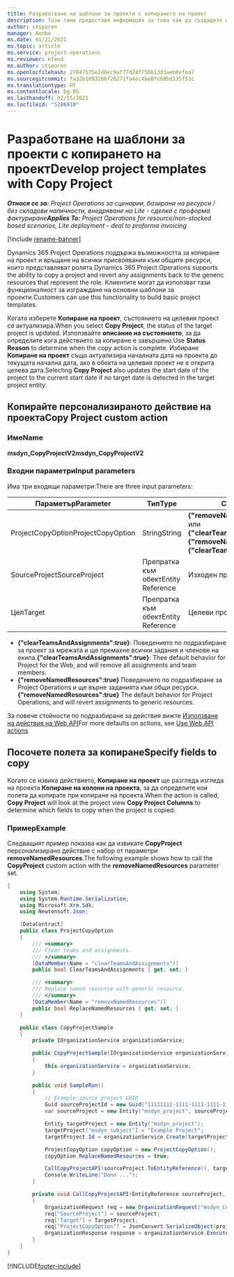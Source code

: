 ```yaml
---
title: Разработване на шаблони за проекти с копирането на проект
description: Тази тема предоставя информация за това как да създадете шаблони за проекти с помощта на персонализираното действие Копиране на проект.
author: stsporen
manager: Annbe
ms.date: 01/21/2021
ms.topic: article
ms.service: project-operations
ms.reviewer: kfend
ms.author: stsporen
ms.openlocfilehash: 27847575e2d6ec9af77d24f756b13d3aeb0efea7
ms.sourcegitcommit: fa32b1893286f20271fa4ec4be8fc68bd135f53c
ms.translationtype: HT
ms.contentlocale: bg-BG
ms.lasthandoff: 02/15/2021
ms.locfileid: "5286910"
---
```

# <a name="develop-project-templates-with-copy-project"></a><span data-ttu-id="f73a0-103">Разработване на шаблони за проекти с копирането на проект</span><span class="sxs-lookup"><span data-stu-id="f73a0-103">Develop project templates with Copy Project</span></span>

<span data-ttu-id="f73a0-104">_**Отнася се за:** Project Operations за сценарии, базирани на ресурси / без складови наличности, внедряване на Lite - сделка с проформа фактуриране_</span><span class="sxs-lookup"><span data-stu-id="f73a0-104">_**Applies To:** Project Operations for resource/non-stocked based scenarios, Lite deployment - deal to proforma invoicing_</span></span>

[!include [rename-banner](~/includes/cc-data-platform-banner.md)]

<span data-ttu-id="f73a0-105">Dynamics 365 Project Operations поддържа възможността за копиране на проект и връщане на всички присвоявания към общите ресурси, които представляват ролята.</span><span class="sxs-lookup"><span data-stu-id="f73a0-105">Dynamics 365 Project Operations supports the ability to copy a project and revert any assignments back to the generic resources that represent the role.</span></span> <span data-ttu-id="f73a0-106">Клиентите могат да използват тази функционалност за изграждане на основни шаблони за проекти.</span><span class="sxs-lookup"><span data-stu-id="f73a0-106">Customers can use this functionality to build basic project templates.</span></span>

<span data-ttu-id="f73a0-107">Когато изберете **Копиране на проект**, състоянието на целевия проект се актуализира.</span><span class="sxs-lookup"><span data-stu-id="f73a0-107">When you select **Copy Project**, the status of the target project is updated.</span></span> <span data-ttu-id="f73a0-108">Използвайте **описание на състоянието**, за да определите кога действието за копиране е завършено.</span><span class="sxs-lookup"><span data-stu-id="f73a0-108">Use **Status Reason** to determine when the copy action is complete.</span></span> <span data-ttu-id="f73a0-109">Избиране **Копиране на проект** също актуализира началната дата на проекта до текущата начална дата, ако в обекта на целевия проект не е открита целева дата.</span><span class="sxs-lookup"><span data-stu-id="f73a0-109">Selecting **Copy Project** also updates the start date of the project to the current start date if no target date is detected in the target project entity.</span></span>

## <a name="copy-project-custom-action"></a><span data-ttu-id="f73a0-110">Копирайте персонализираното действие на проекта</span><span class="sxs-lookup"><span data-stu-id="f73a0-110">Copy Project custom action</span></span> 

### <a name="name"></a><span data-ttu-id="f73a0-111">Име</span><span class="sxs-lookup"><span data-stu-id="f73a0-111">Name</span></span> 

<span data-ttu-id="f73a0-112">**msdyn_CopyProjectV2**</span><span class="sxs-lookup"><span data-stu-id="f73a0-112">**msdyn_CopyProjectV2**</span></span>

### <a name="input-parameters"></a><span data-ttu-id="f73a0-113">Входни параметри</span><span class="sxs-lookup"><span data-stu-id="f73a0-113">Input parameters</span></span>
<span data-ttu-id="f73a0-114">Има три входящи параметри:</span><span class="sxs-lookup"><span data-stu-id="f73a0-114">There are three input parameters:</span></span>

| <span data-ttu-id="f73a0-115">Параметър</span><span class="sxs-lookup"><span data-stu-id="f73a0-115">Parameter</span></span>          | <span data-ttu-id="f73a0-116">Тип</span><span class="sxs-lookup"><span data-stu-id="f73a0-116">Type</span></span>   | <span data-ttu-id="f73a0-117">Стойности</span><span class="sxs-lookup"><span data-stu-id="f73a0-117">Values</span></span>                                                   | 
|--------------------|--------|----------------------------------------------------------|
| <span data-ttu-id="f73a0-118">ProjectCopyOption</span><span class="sxs-lookup"><span data-stu-id="f73a0-118">ProjectCopyOption</span></span>  | <span data-ttu-id="f73a0-119">String</span><span class="sxs-lookup"><span data-stu-id="f73a0-119">String</span></span> | <span data-ttu-id="f73a0-120">**{"removeNamedResources":true}** или **{"clearTeamsAndAssignments":true}**</span><span class="sxs-lookup"><span data-stu-id="f73a0-120">**{"removeNamedResources":true}** or **{"clearTeamsAndAssignments":true}**</span></span> |
| <span data-ttu-id="f73a0-121">SourceProject</span><span class="sxs-lookup"><span data-stu-id="f73a0-121">SourceProject</span></span>      | <span data-ttu-id="f73a0-122">Препратка към обект</span><span class="sxs-lookup"><span data-stu-id="f73a0-122">Entity Reference</span></span> | <span data-ttu-id="f73a0-123">Изходен проект</span><span class="sxs-lookup"><span data-stu-id="f73a0-123">Source Project</span></span> |
| <span data-ttu-id="f73a0-124">Цел</span><span class="sxs-lookup"><span data-stu-id="f73a0-124">Target</span></span>             | <span data-ttu-id="f73a0-125">Препратка към обект</span><span class="sxs-lookup"><span data-stu-id="f73a0-125">Entity Reference</span></span> | <span data-ttu-id="f73a0-126">Целеви проект</span><span class="sxs-lookup"><span data-stu-id="f73a0-126">Target Project</span></span> |


- <span data-ttu-id="f73a0-127">**{"clearTeamsAndAssignments":true}**: Поведението по подразбиране за проект за мрежата и ще премахне всички задания и членове на екипа.</span><span class="sxs-lookup"><span data-stu-id="f73a0-127">**{"clearTeamsAndAssignments":true}**: Thee default behavior for Project for the Web, and will remove all assignments and team members.</span></span>
- <span data-ttu-id="f73a0-128">**{"removeNamedResources":true}** Поведението по подразбиране за Project Operations и ще върне заданията към общи ресурси.</span><span class="sxs-lookup"><span data-stu-id="f73a0-128">**{"removeNamedResources":true}** The default behavior for Project Operations, and will revert assignments to generic resources.</span></span>

<span data-ttu-id="f73a0-129">За повече стойности по подразбиране за действия вижте [Използване на действия на Web API](https://docs.microsoft.com/powerapps/developer/common-data-service/webapi/use-web-api-actions)</span><span class="sxs-lookup"><span data-stu-id="f73a0-129">For more defaults on actions, see [Use Web API actions](https://docs.microsoft.com/powerapps/developer/common-data-service/webapi/use-web-api-actions)</span></span>

## <a name="specify-fields-to-copy"></a><span data-ttu-id="f73a0-130">Посочете полета за копиране</span><span class="sxs-lookup"><span data-stu-id="f73a0-130">Specify fields to copy</span></span> 
<span data-ttu-id="f73a0-131">Когато се извика действието, **Копиране на проект** ще разгледа изгледа на проекта **Копиране на колони на проекта**, за да определите кои полета да копирате при копиране на проекта.</span><span class="sxs-lookup"><span data-stu-id="f73a0-131">When the action is called, **Copy Project** will look at the project view **Copy Project Columns** to determine which fields to copy when the project is copied.</span></span>


### <a name="example"></a><span data-ttu-id="f73a0-132">Пример</span><span class="sxs-lookup"><span data-stu-id="f73a0-132">Example</span></span>
<span data-ttu-id="f73a0-133">Следващият пример показва как да извикате **CopyProject** персонализирано действие с набор от параметри **removeNamedResources**.</span><span class="sxs-lookup"><span data-stu-id="f73a0-133">The following example shows how to call the **CopyProject** custom action with the **removeNamedResources** parameter set.</span></span>
```C#
{
    using System;
    using System.Runtime.Serialization;
    using Microsoft.Xrm.Sdk;
    using Newtonsoft.Json;

    [DataContract]
    public class ProjectCopyOption
    {
        /// <summary>
        /// Clear teams and assignments.
        /// </summary>
        [DataMember(Name = "clearTeamsAndAssignments")]
        public bool ClearTeamsAndAssignments { get; set; }

        /// <summary>
        /// Replace named resource with generic resource.
        /// </summary>
        [DataMember(Name = "removeNamedResources")]
        public bool ReplaceNamedResources { get; set; }
    }

    public class CopyProjectSample
    {
        private IOrganizationService organizationService;

        public CopyProjectSample(IOrganizationService organizationService)
        {
            this.organizationService = organizationService;
        }

        public void SampleRun()
        {
            // Example source project GUID
            Guid sourceProjectId = new Guid("11111111-1111-1111-1111-111111111111");
            var sourceProject = new Entity("msdyn_project", sourceProjectId);

            Entity targetProject = new Entity("msdyn_project");
            targetProject["msdyn_subject"] = "Example Project";
            targetProject.Id = organizationService.Create(targetProject);

            ProjectCopyOption copyOption = new ProjectCopyOption();
            copyOption.ReplaceNamedResources = true;

            CallCopyProjectAPI(sourceProject.ToEntityReference(), targetProject.ToEntityReference(), copyOption);
            Console.WriteLine("Done ...");
        }

        private void CallCopyProjectAPI(EntityReference sourceProject, EntityReference TargetProject, ProjectCopyOption projectCopyOption)
        {
            OrganizationRequest req = new OrganizationRequest("msdyn_CopyProjectV2");
            req["SourceProject"] = sourceProject;
            req["Target"] = TargetProject;
            req["ProjectCopyOption"] = JsonConvert.SerializeObject(projectCopyOption);
            OrganizationResponse response = organizationService.Execute(req);
        }
    }
}
```


[!INCLUDE[footer-include](../includes/footer-banner.md)]